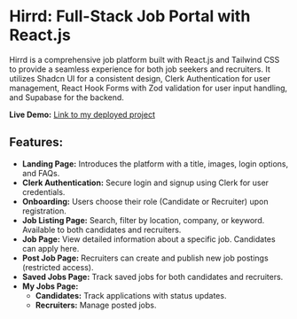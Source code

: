 # Hirrd: Full-Stack Job Portal with React.js

Hirrd is a comprehensive job platform built with React.js and Tailwind CSS to provide a seamless experience for both job seekers and recruiters. It utilizes Shadcn UI for a consistent design, Clerk Authentication for user management, React Hook Forms with Zod validation for user input handling, and Supabase for the backend.

**Live Demo:** [Link to my deployed project](https://hirrd-job-portal.netlify.app/)

## Features:

- **Landing Page:** Introduces the platform with a title, images, login options, and FAQs.
- **Clerk Authentication:** Secure login and signup using Clerk for user credentials.
- **Onboarding:** Users choose their role (Candidate or Recruiter) upon registration.
- **Job Listing Page:** Search, filter by location, company, or keyword. Available to both candidates and recruiters.
- **Job Page:** View detailed information about a specific job. Candidates can apply here.
- **Post Job Page:** Recruiters can create and publish new job postings (restricted access).
- **Saved Jobs Page:** Track saved jobs for both candidates and recruiters.
- **My Jobs Page:**
  - **Candidates:** Track applications with status updates.
  - **Recruiters:** Manage posted jobs.
